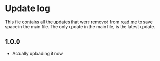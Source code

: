 # Update log

This file contains all the updates that were removed from [read me](README.md) to save space in the main file.
The only update in the main file, is the latest update.

## 1.0.0

- Actually uploading it now
